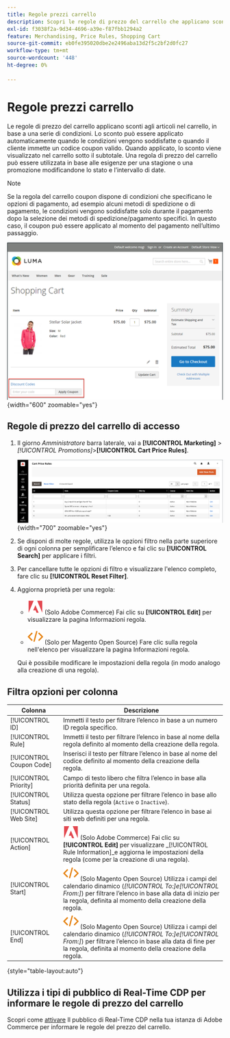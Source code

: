 ```yaml
---
title: Regole prezzi carrello
description: Scopri le regole di prezzo del carrello che applicano sconti agli articoli nel carrello in base a una serie di condizioni.
exl-id: f3038f2a-9d34-4696-a39e-f87fbb1294a2
feature: Merchandising, Price Rules, Shopping Cart
source-git-commit: eb0fe395020dbe2e2496aba13d2f5c2bf2d0fc27
workflow-type: tm+mt
source-wordcount: '448'
ht-degree: 0%

---
```


# Regole prezzi carrello

Le regole di prezzo del carrello applicano sconti agli articoli nel carrello, in base a una serie di condizioni. Lo sconto può essere applicato automaticamente quando le condizioni vengono soddisfatte o quando il cliente immette un codice coupon valido. Quando applicato, lo sconto viene visualizzato nel carrello sotto il subtotale. Una regola di prezzo del carrello può essere utilizzata in base alle esigenze per una stagione o una promozione modificandone lo stato e l’intervallo di date.

>[!NOTE]
>
>Se la regola del carrello coupon dispone di condizioni che specificano le opzioni di pagamento, ad esempio alcuni metodi di spedizione o di pagamento, le condizioni vengono soddisfatte solo durante il pagamento dopo la selezione dei metodi di spedizione/pagamento specifici. In questo caso, il coupon può essere applicato al momento del pagamento nell’ultimo passaggio.

![Esempio di vetrina: coupon da applicare al carrello](./assets/storefront-cart-apply-coupon.png){width="600" zoomable="yes"}

## Regole di prezzo del carrello di accesso

1. Il giorno _Amministratore_ barra laterale, vai a **[!UICONTROL Marketing]** > _[!UICONTROL Promotions]_>**[!UICONTROL Cart Price Rules]**.

   ![Regola prezzo carrello](./assets/price-rule-cart.png){width="700" zoomable="yes"}

1. Se disponi di molte regole, utilizza le opzioni filtro nella parte superiore di ogni colonna per semplificare l’elenco e fai clic su **[!UICONTROL Search]** per applicare i filtri.

1. Per cancellare tutte le opzioni di filtro e visualizzare l&#39;elenco completo, fare clic su **[!UICONTROL Reset Filter]**.

1. Aggiorna proprietà per una regola:

   - ![Adobe Commerce](../assets/adobe-logo.svg) (Solo Adobe Commerce) Fai clic su **[!UICONTROL Edit]** per visualizzare la pagina Informazioni regola.

   - ![Magento Open Source](../assets/open-source.svg) (Solo per Magento Open Source) Fare clic sulla regola nell&#39;elenco per visualizzare la pagina Informazioni regola.

   Qui è possibile modificare le impostazioni della regola (in modo analogo alla creazione di una regola).

## Filtra opzioni per colonna

| Colonna | Descrizione |
|--- |--- |
| [!UICONTROL ID] | Immetti il testo per filtrare l’elenco in base a un numero ID regola specifico. |
| [!UICONTROL Rule] | Immetti il testo per filtrare l’elenco in base al nome della regola definito al momento della creazione della regola. |
| [!UICONTROL Coupon Code] | Inserisci il testo per filtrare l’elenco in base al nome del codice definito al momento della creazione della regola. |
| [!UICONTROL Priority] | Campo di testo libero che filtra l’elenco in base alla priorità definita per una regola. |
| [!UICONTROL Status] | Utilizza questa opzione per filtrare l’elenco in base allo stato della regola (`Active` o `Inactive`). |
| [!UICONTROL Web Site] | Utilizza questa opzione per filtrare l’elenco in base ai siti web definiti per una regola. |
| [!UICONTROL Action] | ![Adobe Commerce](../assets/adobe-logo.svg) (Solo Adobe Commerce) Fai clic su **[!UICONTROL Edit]** per visualizzare _[!UICONTROL Rule Information]_e aggiorna le impostazioni della regola (come per la creazione di una regola). |
| [!UICONTROL Start] | ![Magento Open Source](../assets/open-source.svg) (Solo Magento Open Source) Utilizza i campi del calendario dinamico (_[!UICONTROL To:]_e_[!UICONTROL From:]_) per filtrare l’elenco in base alla data di inizio per la regola, definita al momento della creazione della regola. |
| [!UICONTROL End] | ![Magento Open Source](../assets/open-source.svg) (Solo Magento Open Source) Utilizza i campi del calendario dinamico (_[!UICONTROL To:]_e_[!UICONTROL From:]_) per filtrare l’elenco in base alla data di fine per la regola, definita al momento della creazione della regola. |

{style="table-layout:auto"}

## Utilizza i tipi di pubblico di Real-Time CDP per informare le regole di prezzo del carrello

Scopri come [attivare](../customers/audience-activation.md) Il pubblico di Real-Time CDP nella tua istanza di Adobe Commerce per informare le regole del prezzo del carrello.
